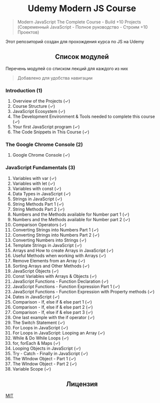 <h1 align="center">Udemy Modern JS Course</h1>

> Modern JavaScript The Complete Course - Build +10 Projects (Современный JavaScript - Полное руководство - Строим +10 Проектов)

Этот репозиторий создан для прохождения курса по JS на Udemy

<h2 align="center">Список модулей</h2>

Перечень модулей со списком лекций для каждого из них

> Добавлено для удобства навигации

### Introduction (1)

1. Overview of the Projects (✓)
2. Course Structure (✓)
3. JavaScript Ecosystem (✓)
4. The Development Environment & Tools needed to complete this course (✓)
5. Your first JavaScript program (✓)
6. The Code Snippets in This Course (✓)

### The Google Chrome Console (2)

1. Google Chrome Console (✓)

### JavaScript Fundamentals (3)

1. Variables with var (✓)
2. Variables with let (✓)
3. Variables with const (✓)
4. Data Types in JavaScript (✓)
5. Strings in JavaScript (✓)
6. String Methods Part 1 (✓)
7. String Methods Part 2 (✓)
8. Numbers and the Methods available for Number part 1 (✓)
9. Numbers and the Methods available for Number part 2 (✓)
10. Comparison Operators (✓)
11. Converting Strings into Numbers Part 1 (✓)
12. Converting Strings into Numbers Part 2 (✓)
13. Converting Numbers into Strings (✓)
14. Template Strings in JavaScript (✓)
15. Arrays and How to create Arrays in JavaScript (✓)
16. Useful Methods when working with Arrays (✓)
17. Remove Elements from an Array (✓)
18. Sorting Arrays and Other Methods (✓)
19. JavaScript Objects (✓)
20. Const Variables with Arrays & Objects (✓)
21. JavaScript Functions - Function Declaration (✓)
22. JavaScript Functions - Function Expression Part 1 (✓)
23. JavaScript Functions - Function Expression with Property methods (✓)
24. Dates in JavaScript (✓)
25. Comparison - If, else if & else part 1 (✓)
26. Comparison - If, else if & else part 2 (✓)
27. Comparison - If, else if & else part 3 (✓)
28. One last example with the if operator (✓)
29. The Switch Statement (✓)
30. For Loops in JavaScript (✓)
31. For Loops in JavaScript: Looping an Array (✓)
32. While & Do While Loops (✓)
33. for, forEach & Maps (✓)
34. Looping Objects in JavaScript (✓)
35. Try - Catch - Finally in JavaScript (✓)
36. The WIndow Object - Part 1 (✓)
37. The WIndow Object - Part 2 (✓)
38. Variable Scope (✓)

<h2 align="center">Лицензия</h2>

[MIT](/LICENSE)
